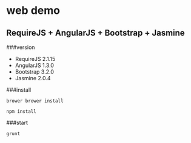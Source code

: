 web demo
========

RequireJS + AngularJS + Bootstrap + Jasmine
-------------------------------------------

###version

- RequireJS 2.1.15
- AngularJS 1.3.0
- Bootstrap 3.2.0
- Jasmine 2.0.4 

###install

    brower brower install

    npm install

###start

    grunt
  
